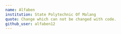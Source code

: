 ```yaml
---
name: Alfaben
institution: State Polytechnic Of Malang
quote: Change which can not be changed with code.
github_user: alfaben12
---
```

